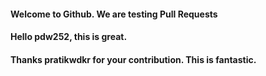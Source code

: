 #### Welcome to Github. We are testing Pull Requests
#### Hello pdw252, this is great.
#### Thanks pratikwdkr for your contribution. This is fantastic.
